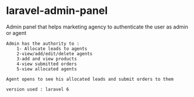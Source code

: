 # laravel-admin-panel
Admin panel that helps marketing agency to authenticate the user as admin or agent 

    Admin has the authority to :
        1- Allocate leads to agents
        2-view/add/edit/delete agents
        3-add and view products
        4-view submitted orders
        5-view allocated agents 

    Agent opens to see his allocated leads and submit orders to them 
    
    version used : laravel 6

